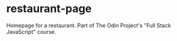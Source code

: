 # restaurant-page
Homepage for a restaurant. Part of The Odin Project's "Full Stack JavaScript" course.
